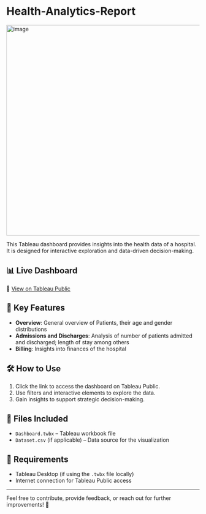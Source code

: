 # Health-Analytics-Report
<img width="550" alt="image" src="https://github.com/user-attachments/assets/c88fab83-4632-4450-b75f-5a6fde659017" />


This Tableau dashboard provides insights into the health data of a hospital. It is designed for interactive exploration and data-driven decision-making.  

## 📊 **Live Dashboard**  
🔗 [View on Tableau Public](https://public.tableau.com/app/profile/atsu.agbenyega/viz/Book2_17387528811080/Dashboard1#1)  

## 🚀 **Key Features**  
- **Overview**: General overview of Patients, their age and gender distributions 
- **Admissions and Discharges**: Analysis of number of patients admitted and discharged; length of stay among others 
- **Billing**: Insights into finances of the hospital 

## 🛠 **How to Use**  
1. Click the link to access the dashboard on Tableau Public.  
2. Use filters and interactive elements to explore the data.  
3. Gain insights to support strategic decision-making.  

## 📂 **Files Included**  
- `Dashboard.twbx` – Tableau workbook file  
- `Dataset.csv` (if applicable) – Data source for the visualization  

## 📌 **Requirements**  
- Tableau Desktop (if using the `.twbx` file locally)  
- Internet connection for Tableau Public access  

---

Feel free to contribute, provide feedback, or reach out for further improvements! 🚀  
